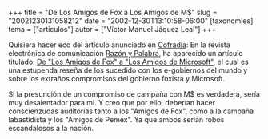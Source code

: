 +++
title = "De Los Amigos de Fox a Los Amigos de M$"
slug = "20021230131058212"
date = "2002-12-30T13:10:58-06:00"
[taxonomies]
tema = ["articulos"]
autor = ["Víctor Manuel Jáquez Leal"]
+++

Quisiera hacer eco del artículo anunciado en
[Cofradía](http://www.cofradia.org): En la revista electrónica de
comunicación [Razón y Palabra](http://www.razonypalabra.org.mx), ha
aparecido un artículo titulado: [De "Los Amigos de Fox" a "Los Amigos de
Microsoft"](http://www.razonypalabra.org.mx/actual/oislas.html), el cual
es una estupenda reseña de los sucedido con los e-gobiernos del mundo y
sobre los extraños compromisos del gobierno foxista y Microsoft.

<!-- more -->
Si la presunción de un compromiso de campaña con M$ es verdadera, sería
muy desalentador para mi. Y creo que por ello, deberían hacer
conscienzudas auditorías tanto a los "Amigos de Fox", como a la campaña
labastidista y los "Amigos de Pemex". Ya que ambos serían robos
escandalosos a la nación.

